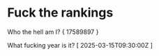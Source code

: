 # Fuck the rankings

Who the hell am I?
{ 17589897 }

What fucking year is it?
[ 2025-03-15T09:30:00Z ]
